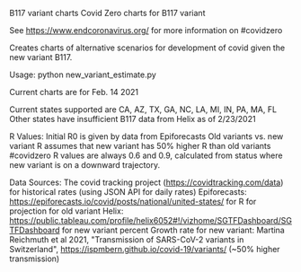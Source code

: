 B117 variant charts
Covid Zero charts for B117 variant

See https://www.endcoronavirus.org/ for more information on #covidzero

Creates charts of alternative scenarios for development of covid given the new variant B117.

Usage: python new_variant_estimate.py

Current charts are for Feb. 14 2021 

Current states supported are CA, AZ, TX, GA, NC, LA, MI, IN, PA, MA, FL
Other states have insufficient B117 data from Helix as of 2/23/2021

R Values:
  Initial R0 is given by data from Epiforecasts
  Old variants vs. new variant R assumes that new variant has 50% higher R than old variants
  #covidzero R values are always 0.6 and 0.9, calculated from status where new variant is on a downward trajectory.

Data Sources:
  The covid tracking project (https://covidtracking.com/data) for historical rates (using JSON API for daily rates)
	Epiforecasts: https://epiforecasts.io/covid/posts/national/united-states/ for R for projection for old variant
  Helix: https://public.tableau.com/profile/helix6052#!/vizhome/SGTFDashboard/SGTFDashboard for new variant percent
  Growth rate for new variant: Martina Reichmuth et al 2021, "Transmission of SARS-CoV-2 variants in Switzerland", https://ispmbern.github.io/covid-19/variants/ (~50% higher transmission)


